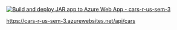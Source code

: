[![Build and deploy JAR app to Azure Web App - cars-r-us-sem-3](https://github.com/SirMeows/cars-r-us-mandatory-v2/actions/workflows/master_cars-r-us-sem-3.yml/badge.svg)](https://github.com/SirMeows/cars-r-us-mandatory-v2/actions/workflows/master_cars-r-us-sem-3.yml)

https://cars-r-us-sem-3.azurewebsites.net/api/cars

